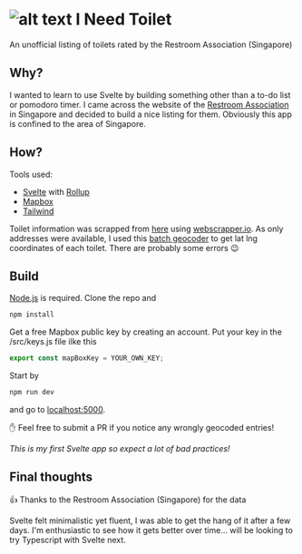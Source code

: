 ![alt text](https://github.com/cerivitos/INeedToilet/blob/master/src/assets/favicon-32x32.png "icon")
I Need Toilet
=============
An unofficial listing of toilets rated by the Restroom Association (Singapore)

## Why?
I wanted to learn to use Svelte by building something other than a to-do list or pomodoro timer. I came across the website of the [Restroom Association](https://www.toilet.org.sg) in Singapore and decided to build a nice listing for them. Obviously this app is confined to the area of Singapore.

## How?
Tools used:
* [Svelte](https://svelte.dev) with [Rollup](https://rollupjs.org)
* [Mapbox](https://mapbox.com)
* [Tailwind](https://tailwindcss.com)

Toilet information was scrapped from [here](https://www.toilet.org.sg/loomapdirectory) using [webscrapper.io](https://webscrapper.io). As only addresses were available, I used this [batch geocoder](https://geocode.localfocus.nl/) to get lat lng coordinates of each toilet. There are probably some errors :wink:

## Build
[Node.js](https://nodejs.org) is required. Clone the repo and
```bash
npm install
```
Get a free Mapbox public key by creating an account. Put your key in the /src/keys.js file ilke this
```javascript
export const mapBoxKey = YOUR_OWN_KEY;
```
Start by
```bash
npm run dev
```
and go to [localhost:5000](http://localhost:5000).

:raised_hand: Feel free to submit a PR if you notice any wrongly geocoded entries!

*This is my first Svelte app so expect a lot of bad practices!*

## Final thoughts
:+1: Thanks to the Restroom Association (Singapore) for the data

Svelte felt minimalistic yet fluent, I was able to get the hang of it after a few days. I'm enthusiastic to see how it gets better over time... will be looking to try Typescript with Svelte next.
